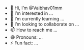 - 👋 Hi, I’m @Vaibhav01mm
- 👀 I’m interested in ...
- 🌱 I’m currently learning ...
- 💞️ I’m looking to collaborate on ...
- 📫 How to reach me ...
- 😄 Pronouns: ...
- ⚡ Fun fact: ...

<!---
Vaibhav01mm/Vaibhav01mm is a ✨ special ✨ repository because its `README.md` (this file) appears on your GitHub profile.
You can click the Preview link to take a look at your changes.
--->
